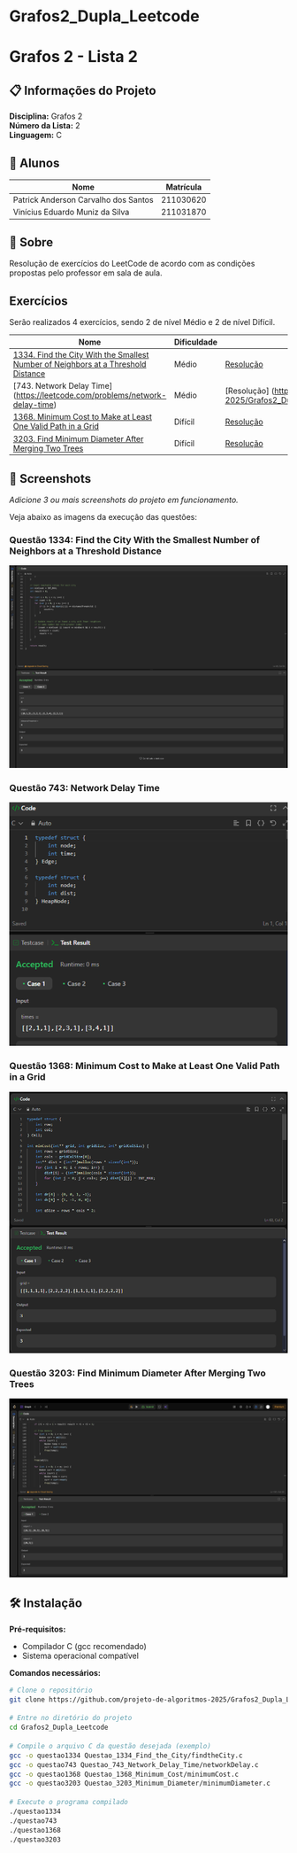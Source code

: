 # Grafos2_Dupla_Leetcode
# Grafos 2 - Lista 2

## 📋 Informações do Projeto
**Disciplina:** Grafos 2  
**Número da Lista:** 2  
**Linguagem:** C

## 👥 Alunos
| Nome | Matrícula |
|------|-----------|
| Patrick Anderson Carvalho dos Santos | 211030620 |
| Vinícius Eduardo Muniz da Silva | 211031870 |

## 📖 Sobre
Resolução de exercícios do LeetCode de acordo com as condições propostas pelo professor em sala de aula.

## Exercícios
Serão realizados 4 exercícios, sendo 2 de nível Médio e 2 de nível Difícil.

| Nome | Dificuldade | Link Resolução |
|------|-------------|----------------|
| [1334. Find the City With the Smallest Number of Neighbors at a Threshold Distance](https://leetcode.com/problems/find-the-city-with-the-smallest-number-of-neighbors-at-a-threshold-distance/description/?envType=problem-list-v2&envId=graph) | Médio | [Resolução](https://github.com/projeto-de-algoritmos-2025/Grafos2_Dupla_Leetcode/tree/master/Questao_1334_Find_the_City) |
| [743. Network Delay Time] (https://leetcode.com/problems/network-delay-time) | Médio | [Resolução] (https://github.com/projeto-de-algoritmos-2025/Grafos2_Dupla_Leetcode/tree/master/Questao_743_Network_Delay_Time) |
| [1368. Minimum Cost to Make at Least One Valid Path in a Grid](https://leetcode.com/problems/minimum-cost-to-make-at-least-one-valid-path-in-a-grid/description/?envType=problem-list-v2&envId=graph) | Difícil | [Resolução](https://github.com/projeto-de-algoritmos-2025/Grafos2_Dupla_Leetcode/tree/master/Questao_1368_Minimum_Cost) |
| [3203. Find Minimum Diameter After Merging Two Trees](https://leetcode.com/problems/find-minimum-diameter-after-merging-two-trees/description/?envType=problem-list-v2&envId=graph) | Difícil | [Resolução](https://github.com/projeto-de-algoritmos-2025/Grafos2_Dupla_Leetcode/tree/master/Questao_3203_Minimum_Diameter) |

## 📸 Screenshots
*Adicione 3 ou mais screenshots do projeto em funcionamento.*

Veja abaixo as imagens da execução das questões:

### Questão 1334: Find the City With the Smallest Number of Neighbors at a Threshold Distance
![Find the City](Questao_1334_Find_the_City/findtheCity.png)

### Questão 743: Network Delay Time
![Network Delay](Questao_743_Network_Delay_Time/networkDelay.png)

### Questão 1368: Minimum Cost to Make at Least One Valid Path in a Grid
![Minimum Cost](Questao_1368_Minimum_Cost/minimumCost.png)

### Questão 3203: Find Minimum Diameter After Merging Two Trees
![Minimum Diameter](Questao_3203_Minimum_Diameter/minimumDiameter.png)

## 🛠️ Instalação
**Pré-requisitos:**
- Compilador C (gcc recomendado)
- Sistema operacional compatível

**Comandos necessários:**
```bash
# Clone o repositório
git clone https://github.com/projeto-de-algoritmos-2025/Grafos2_Dupla_Leetcode.git

# Entre no diretório do projeto
cd Grafos2_Dupla_Leetcode

# Compile o arquivo C da questão desejada (exemplo)
gcc -o questao1334 Questao_1334_Find_the_City/findtheCity.c
gcc -o questao743 Questao_743_Network_Delay_Time/networkDelay.c
gcc -o questao1368 Questao_1368_Minimum_Cost/minimumCost.c
gcc -o questao3203 Questao_3203_Minimum_Diameter/minimumDiameter.c

# Execute o programa compilado
./questao1334
./questao743
./questao1368
./questao3203
